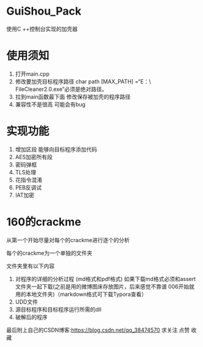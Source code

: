 # GuiShou_Pack

使用C ++控制台实现的加壳器

# 使用须知

1. 打开main.cpp
2. 修改要加壳目标程序路径 char path [MAX_PATH] =“E：\ FileCleaner2.0.exe”必须是绝对路径。
3. 拉到main函数最下面 修改保存被加壳的程序路径
4. 兼容性不是很高 可能会有bug

# 实现功能

1. 增加区段 能够向目标程序添加代码 
2. AES加密所有段
3. 密码弹框 
4. TLS处理    
5. 花指令混淆
6. PEB反调试
7. IAT加密                                  

# 160的crackme

从第一个开始尽量对每个的crackme进行逐个的分析

每个的crackme为一个单独的文件夹

文件夹里有以下内容

1. 对程序的详细的分析过程 (md格式和pdf格式) 如果下载md格式必须和assert文件夹一起下载(之前是用的微博图床存放图片，后来感觉不靠谱 006开始就用的本地文件夹)（markdown格式可下载Typora查看）
2. UDD文件
3. 源目标程序和目标程序运行所需的dll
4. 破解后的程序

最后附上自己的CSDN博客:https://blog.csdn.net/qq_38474570 求关注 点赞 收藏
